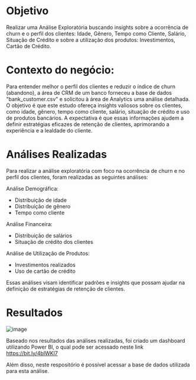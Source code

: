 # Objetivo
Realizar uma Análise Exploratória buscando insights sobre a ocorrência de churn e o perfil dos clientes: Idade, Gênero, Tempo como Cliente, Salário, Situação de Crédito e sobre a utilização dos produtos: Investimentos, Cartão de Crédito.

# Contexto do negócio:
Para entender melhor o perfil dos clientes e reduzir o índice de churn (abandono), a área de CRM de um banco forneceu a base de dados "bank_customer.csv" e solicitou à área de Analytics uma análise detalhada. O objetivo é que este estudo ofereça insights valiosos sobre os clientes, como idade, gênero, tempo como cliente, salário, situação de crédito e uso de produtos bancários. A expectativa é que essas informações ajudem a definir estratégias eficazes de retenção de clientes, aprimorando a experiência e a lealdade do cliente.

# Análises Realizadas

Para realizar a análise exploratória com foco na ocorrência de churn e no perfil dos clientes, foram realizadas as seguintes análises:

Análise Demográfica:
- Distribuição de idade
- Distribuição de gênero
- Tempo como cliente

Análise Financeira:
- Distribuição de salários
- Situação de crédito dos clientes

Análise de Utilização de Produtos:
- Investimentos realizados
- Uso de cartão de crédito

Essas análises visam identificar padrões e insights que possam ajudar na definição de estratégias de retenção de clientes.

# Resultados
![image](https://github.com/daniel-menna/customer_analysis/assets/164887102/deb77e27-3b2b-4c0b-bb59-9846a5a8d042)

Baseado nos resultados das análises realizadas, foi criado um dashboard utilizando Power BI, o qual pode ser acessado neste link https://bit.ly/4bIWKl7

Além disso, neste respositório é possível acessar a base de dados utilizada para esta análise.
